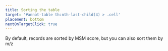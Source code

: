 ```yaml
---
title: Sorting the table
target: '#annot-table th:nth-last-child(4) > .cell'
placement: bottom
nextOnTargetClick: true
---
```


By default, records are sorted by MSM score, but you can also sort them by m/z
